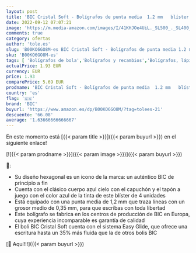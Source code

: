```yaml
---
layout: post
title: 'BIC Cristal Soft - Bolígrafos de punta media  1.2 mm   blíster de 4 unidades  color azul  para escritura suave'
date: 2022-09-12 07:07:21
image: 'https://m.media-amazon.com/images/I/41KHJOe4UiL._SL500_._SL400_.jpg'
comments: true
category: ofertas
author: 'tole.es'
slug: 'B00KO6GO8M-es BIC Cristal Soft - Bolígrafos de punta media 1.2 mm...'
sku: 'B00KO6GO8M-es'
tags: [ 'Bolígrafos de bola','Bolígrafos y recambios','Bolígrafos, lápices y útiles de escritura','Oficina y papelería','bic','bolígrafos','cristal','🇪🇸', ]
actualPrice: 1.93 EUR
currency: EUR
price: 1.93
comparePrice: 5.69 EUR
prodname: 'BIC Cristal Soft - Bolígrafos de punta media  1.2 mm   blíster de 4 unidades  color azul  para escritura suave'
country: 'es'
flag: '🇪🇸'
brand: 'BIC'
buyurl: 'https://www.amazon.es/dp/B00KO6GO8M/?tag=tolees-21'
descuento: '66.08'
average: '1.63666666666667'
---
```


En este momento está [{{< param title >}}]({{< param buyurl >}}) en el siguiente enlace!

[![{{< param prodname >}}]({{< param image >}})]({{< param buyurl >}})

🔎:

- Su diseño hexagonal es un icono de la marca: un auténtico BIC de principio a fin
- Cuenta con el clásico cuerpo azul cielo con el capuchón y el tapón a juego con el color azul de la tinta de este blíster de 4 unidades
- Está equipado con una punta media de 1,2 mm que traza líneas con un grosor medio de 0,35 mm, para que escribas con toda libertad
- Este bolígrafo se fabrica en los centros de producción de BIC en Europa, cuya experiencia incomparable es garantía de calidad
- El boli BIC Cristal Soft cuenta con el sistema Easy Glide, que ofrece una escritura hasta un 35% más fluida que la de otros bolis BIC

[🛒 Aquí!!!]({{< param buyurl >}})
